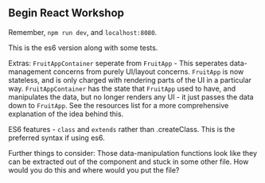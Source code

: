 ## Begin React Workshop
Remember, `npm run dev`, and `localhost:8080`.

This is the es6 version along with some tests.

Extras:
`FruitAppContainer` seperate from `FruitApp` - This seperates data-management concerns from purely UI/layout concerns. `FruitApp` is now stateless, and is only charged with rendering parts of the UI in a particular way. `FruitAppContainer` has the state that `FruitApp` used to have, and manipulates the data, but no longer renders any UI - it just passes the data down to `FruitApp`. See the resources list for a more comprehensive explanation of the idea behind this.

ES6 features - `class` and `extends` rather than .createClass. This is the preferred syntax if using es6.

Further things to consider:
Those data-manipulation functions look like they can be extracted out of the component and stuck in some other file. How would you do this and where would you put the file?